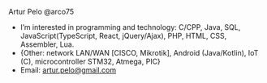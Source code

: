 Artur Pelo @arco75
- I’m interested in programming and technology: C/CPP, Java, SQL, JavaScript(TypeScript, React, jQuery/Ajax), PHP, HTML, CSS, Assembler, Lua.
- {Other: network LAN/WAN [CISCO, Mikrotik], Android (Java/Kotlin), IoT (C), microcontroller STM32, Atmega, PIC}
- Email: artur.pelo@gmail.com